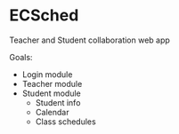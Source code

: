 # ECSched
Teacher and Student collaboration web app

Goals:
  - Login module
  - Teacher module
  - Student module
      - Student info
      - Calendar
      - Class schedules
